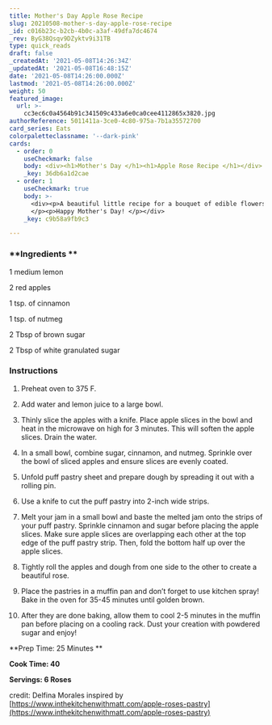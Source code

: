 ```yaml
---
title: Mother's Day Apple Rose Recipe
slug: 20210508-mother-s-day-apple-rose-recipe
_id: c016b23c-b2cb-4b0c-a3af-49dfa7dc4674
_rev: ByG38Qsqv9DZyktv9i31TB
type: quick_reads
draft: false
_createdAt: '2021-05-08T14:26:34Z'
_updatedAt: '2021-05-08T16:48:15Z'
date: '2021-05-08T14:26:00.000Z'
lastmod: '2021-05-08T14:26:00.000Z'
weight: 50
featured_image:
  url: >-
    cc3ec6c0a4564b91c341509c433a6e0ca0cee4112865x3820.jpg
authorReference: 5011411a-3ce0-4c80-975a-7b1a35572700
card_series: Eats
colorpaletteclassname: '--dark-pink'
cards:
  - order: 0
    useCheckmark: false
    body: <div><h1>Mother's Day </h1><h1>Apple Rose Recipe </h1></div>
    _key: 36db6a1d2cae
  - order: 1
    useCheckmark: true
    body: >-
      <div><p>A beautiful little recipe for a bouquet of edible flowers.
      </p><p>Happy Mother's Day! </p></div>
    _key: c9b58a9fb9c3

---
```

### **Ingredients **

1 medium lemon 

2 red apples 

1 tsp. of cinnamon 

1 tsp. of nutmeg 

2 Tbsp of brown sugar 

2 Tbsp of white granulated sugar

### Instructions 

1. Preheat oven to 375 F. 

2. Add water and lemon juice to a large bowl. 

3. Thinly slice the apples with a knife. Place apple slices in the bowl and heat in the microwave on high for 3 minutes. This will soften the apple slices. Drain the water. 

4. In a small bowl, combine sugar, cinnamon, and nutmeg. Sprinkle over the bowl of sliced apples and ensure slices are evenly coated. 

5. Unfold puff pastry sheet and prepare dough by spreading it out with a rolling pin.

6. Use a knife to cut the puff pastry into 2-inch wide strips. 

7. Melt your jam in a small bowl and baste the melted jam onto the strips of your puff pastry. Sprinkle cinnamon and sugar before placing the apple slices. Make sure apple slices are overlapping each other at the top edge of the puff pastry strip. Then, fold the bottom half up over the apple slices. 

8. Tightly roll the apples and dough from one side to the other to create a beautiful rose. 

9. Place the pastries in a muffin pan and don’t forget to use kitchen spray! Bake in the oven for 35-45 minutes until golden brown. 

10. After they are done baking, allow them to cool 2-5 minutes in the muffin pan before placing on a cooling rack. Dust your creation with powdered sugar and enjoy! 

**Prep Time: 25 Minutes **

**Cook Time: 40**

**Servings: 6 Roses**

credit: Delfina Morales inspired by [https://www.inthekitchenwithmatt.com/apple-roses-pastry](https://www.inthekitchenwithmatt.com/apple-roses-pastry)